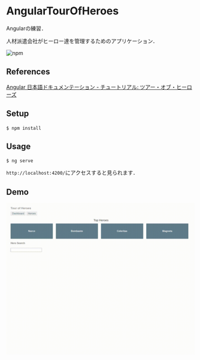 AngularTourOfHeroes
===

Angularの練習．

人材派遣会社がヒーロー達を管理するためのアプリケーション．

![npm](https://img.shields.io/npm/v/npm.svg)

## References
[Angular 日本語ドキュメンテーション - チュートリアル: ツアー・オブ・ヒーローズ](https://angular.jp/tutorial)

## Setup
```
$ npm install
```

## Usage
```
$ ng serve
```

`http://localhost:4200/`にアクセスすると見られます．

## Demo
![result](https://github.com/matakuya/tutorial-of-angular/blob/media/demo.gif)
